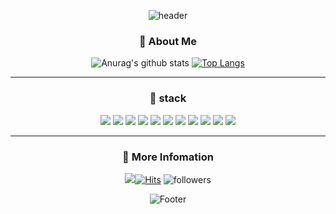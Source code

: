 <div align=center>
  
  
![header](https://capsule-render.vercel.app/api?type=waving&color=auto&height=300&section=header&text=👋%20Hi,%20I’m%20Hansol&fontSize=70)
  
  
  
  
### 🔹 About Me

![Anurag's github stats](https://github-readme-stats.vercel.app/api?username=one-sound-J&show_icons=true&theme=solarized-light) [![Top Langs](https://github-readme-stats.vercel.app/api/top-langs/?username=one-sound-J&layout=compact&theme=solarized-light)](https://github.com/one-sound-J)
  
  
  
  
  
<hr>

  
  
### 🔹 stack 

  
  
<img src="https://img.shields.io/badge/JAVA-007396?style=for-the-badge&logo=java&logoColor=white">
<img src="https://img.shields.io/badge/Spring-6DB33F?style=for-the-badge&logo=Spring&logoColor=white">
<img src="https://img.shields.io/badge/oracle-F80000?style=for-the-badge&logo=oracle&logoColor=white">
<img src="https://img.shields.io/badge/mysql-4479A1?style=for-the-badge&logo=mysql&logoColor=white">
<img src="https://img.shields.io/badge/javascript-F7DF1E?style=for-the-badge&logo=javascript&logoColor=black">
<img src="https://img.shields.io/badge/react-61DAFB?style=for-the-badge&logo=react&logoColor=black">
<img src="https://img.shields.io/badge/vue.js-4FC08D?style=for-the-badge&logo=vue.js&logoColor=white">
<img src="https://img.shields.io/badge/html-E34F26?style=for-the-badge&logo=html5&logoColor=white">
<img src="https://img.shields.io/badge/css-1572B6?style=for-the-badge&logo=css3&logoColor=white">
<img src="https://img.shields.io/badge/github-181717?style=for-the-badge&logo=github&logoColor=white">
<img src="https://img.shields.io/badge/aws-232F3E?style=for-the-badge&logo=aws&logoColor=white">

  
  
<hr>
  
  
  
### 🔹 More Infomation

<a href="https://one-sound.tistory.com/">
<img
src="http://img.shields.io/badge/-Tech%20Blog-655ced?style=flat&logo=github&link=https://one-sound.tistory.com/"


     
     

[![Hits](https://hits.seeyoufarm.com/api/count/incr/badge.svg?url=https%3A%2F%2Fgithub.com%2Fone-sound-J&count_bg=%23C2C5BF&title_bg=%23FAE038&icon=&icon_color=%23E7E7E7&title=hits&edge_flat=false)](https://hits.seeyoufarm.com)
![followers](https://img.shields.io/github/followers/one-sound-J?style=social)


  
![Footer](https://capsule-render.vercel.app/api?type=waving&color=auto&height=200&section=footer)

     
</div>
